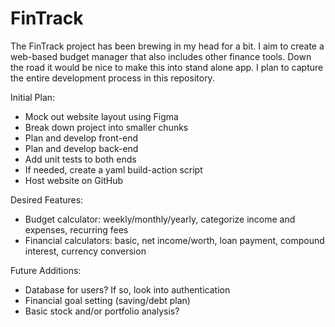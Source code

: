 # FinTrack
The FinTrack project has been brewing in my head for a bit. I aim to create a web-based budget manager that also includes other finance tools. Down the road it would be nice to make this into stand alone app. I plan to capture the entire development process in this repository.

Initial Plan:
* Mock out website layout using Figma
* Break down project into smaller chunks
* Plan and develop front-end
* Plan and develop back-end
* Add unit tests to both ends
* If needed, create a yaml build-action script
* Host website on GitHub

Desired Features:
* Budget calculator: weekly/monthly/yearly, categorize income and expenses, recurring fees
* Financial calculators: basic, net income/worth, loan payment, compound interest, currency conversion

Future Additions:
* Database for users? If so, look into authentication 
* Financial goal setting (saving/debt plan)
* Basic stock and/or portfolio analysis? 
